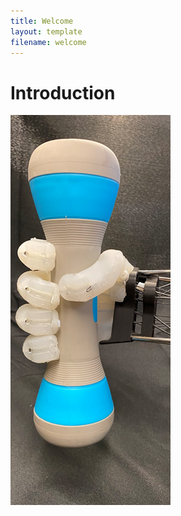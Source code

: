 ```yaml
---
title: Welcome
layout: template
filename: welcome
--- 
```


# Introduction

![1-power-grasp](images/1-power-grasp.png)
